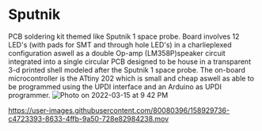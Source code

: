 # Sputnik
PCB soldering kit themed like Sputnik 1 space probe. Board involves 12 LED's (with pads for SMT and through hole LED's) in a charlieplexed configuration aswell as a double Op-amp (LM358P)speaker circuit integrated into a single circular PCB designed to be house in a transparent 3-d printed shell modeled after the Sputnik 1 space probe. The on-board microcontroller is the ATtiny 202 which is small and cheap aswell as able to be programmed using the UPDI interface and an Arduino as UPDI programmer.
![Photo on 2022-03-15 at 9 42 PM](https://user-images.githubusercontent.com/80080396/158929560-9417de98-22c7-436d-92e6-2c5affaf3be4.jpg)


https://user-images.githubusercontent.com/80080396/158929736-c4723393-8633-4ffb-9a50-728e82984238.mov

